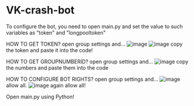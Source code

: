 # VK-crash-bot
To configure the bot, you need to open main.py and set the value to such variables as "token" and "longpooltoken"

HOW TO GET TOKEN?
  open group settings and...
  ![image](https://user-images.githubusercontent.com/73419713/142716197-bf86af84-a258-4d09-86bd-9b0a7c72815d.png)
  ![image](https://user-images.githubusercontent.com/73419713/142716210-9fc19f0d-a994-47fb-85c1-93add461a41a.png)
  copy the token and paste it into the code!
  
HOW TO GET GROUPNUMBERID?
  open group settings and...
  ![image](https://user-images.githubusercontent.com/73419713/142716354-ab36fedd-2e3c-48a6-83c5-cdce7acedc35.png)
  copy the numbers and paste them into the code
  
  
HOW TO CONFIGURE BOT RIGHTS?
  open group settings and...
  ![image](https://user-images.githubusercontent.com/73419713/142716409-28fab7e6-3e07-4cc8-aef0-37156ecd2e66.png)
  allow all.
  ![image](https://user-images.githubusercontent.com/73419713/142716429-a0755dce-079e-47a8-a6bf-2fc5b6d64185.png)
  again allow all!

Open main.py using Python!
